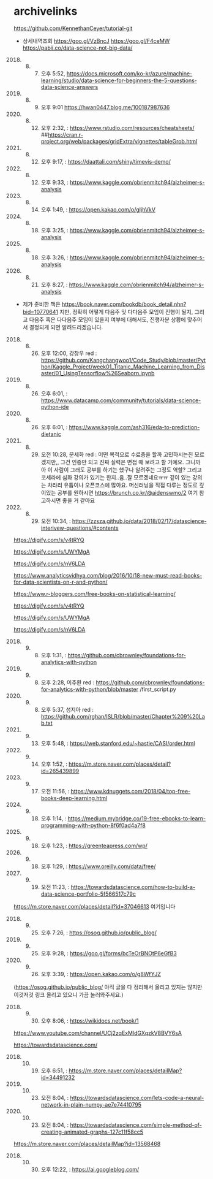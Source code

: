 # archivelinks

https://github.com/KennethanCeyer/tutorial-git

* 상세내역조회 https://goo.gl/VzBncJ
https://goo.gl/F4ceMW
https://pabii.co/data-science-not-big-data/
2018. 8. 7. 오후 5:52,
https://docs.microsoft.com/ko-kr/azure/machine-learning/studio/data-science-for-beginners-the-5-questions-data-science-answers 

2018. 8. 9. 오후 9:01
https://hwan0447.blog.me/100187987636

2018. 8. 12. 오후 2:32,  : https://www.rstudio.com/resources/cheatsheets/
##https://cran.r-project.org/web/packages/gridExtra/vignettes/tableGrob.html

2018. 8. 12. 오후 9:17,  : https://daattali.com/shiny/timevis-demo/

2018. 8. 12. 오후 9:33,  : https://www.kaggle.com/obrienmitch94/alzheimer-s-analysis

2018. 8. 14. 오후 1:49,  : https://open.kakao.com/o/gIjhVkV

2018. 8. 18. 오후 3:25,  : https://www.kaggle.com/obrienmitch94/alzheimer-s-analysis

2018. 8. 18. 오후 3:26,  : https://www.kaggle.com/obrienmitch94/alzheimer-s-analysis

2018. 8. 21. 오후 8:27,  : https://www.kaggle.com/obrienmitch94/alzheimer-s-analysis
- 제가 준비한 책은 https://book.naver.com/bookdb/book_detail.nhn?bid=10770641 지만, 정확히 어떻게 다음주 및 다다음주 모임이 진행이 될지, 그리고 다음주 혹은 다다음주 모임이 있을지 여부에 대해서도, 진행자분 상황에 맞추어서 결정되게 되면 알려드리겠습니다.
2018. 8. 26. 오후 12:00, 강창우 red : https://github.com/Kangchangwoo1/Code_Study/blob/master/Python/Kaggle_Project/week01_Titanic_Machine_Learning_from_Disaster/01_UsingTensorflow%26Seaborn.ipynb
2018. 8. 26. 오후 6:01,  : https://www.datacamp.com/community/tutorials/data-science-python-ide
2018. 8. 26. 오후 6:01,  : https://www.kaggle.com/ash316/eda-to-prediction-dietanic

2018. 8. 29. 오전 10:28, 문세화 red : 어떤 목적으로 수료증을 할까 고민하시는진 모르겠지만,, 그건 인증만 되고 진짜 실력은 면접 때 보려고 할 거예요. 그니까 아 이 사람이 그래도 공부를 하기는 했구나 알려주는 그정도 역할? 그리고 코세라에 심화 강의가 있기는 한지..음..잘 모르겠네요ㅠㅠ 깊이 있는 강의는 차라리 유튭이나 오픈코스에 많아요. 머신러닝을 직접 다루는 정도로 깊이있는 공부를 원하시면 https://brunch.co.kr/@aidenswmo/2 여기 참고하시면 좋을 거 같아요

2018. 8. 29. 오전 10:34,  : https://zzsza.github.io/data/2018/02/17/datascience-interivew-questions/#contents


https://digify.com/s/v4tRYQ

https://digify.com/s/UWYMgA

https://digify.com/s/nV6LDA

https://www.analyticsvidhya.com/blog/2016/10/18-new-must-read-books-for-data-scientists-on-r-and-python/

https://www.r-bloggers.com/free-books-on-statistical-learning/

https://digify.com/s/v4tRYQ

https://digify.com/s/UWYMgA

https://digify.com/s/nV6LDA

2018. 9. 8. 오후 1:31,  : https://github.com/cbrownley/foundations-for-analytics-with-python

2018. 9. 8. 오후 2:28, 이주환 red : https://github.com/cbrownley/foundations-for-analytics-with-python/blob/master
/first_script.py

2018. 9. 8. 오후 5:37, 성지아 red : https://github.com/rghan/ISLR/blob/master/Chapter%209%20Lab.txt

2018. 9. 13. 오후 5:48,  : https://web.stanford.edu/~hastie/CASI/order.html

2018. 9. 14. 오후 1:52,  : https://m.store.naver.com/places/detail?id=265439899

2018. 9. 17. 오전 11:56,  : https://www.kdnuggets.com/2018/04/top-free-books-deep-learning.html

2018. 9. 18. 오후 1:14,  : https://medium.mybridge.co/19-free-ebooks-to-learn-programming-with-python-8f6f0ad4a7f8

2018. 9. 18. 오후 1:23,  : https://greenteapress.com/wp/

2018. 9. 18. 오후 1:29,  : https://www.oreilly.com/data/free/

2018. 9. 19. 오전 11:23,  : https://towardsdatascience.com/how-to-build-a-data-science-portfolio-5f566517c79c

https://m.store.naver.com/places/detail?id=37046613 여기입니다

2018. 9. 25. 오후 7:26,  : https://osog.github.io/public_blog/

2018. 9. 25. 오후 9:28,  : https://goo.gl/forms/bcTeOrBNOtP6eGfB3

2018. 9. 26. 오후 3:39,  : https://open.kakao.com/o/g8WfYJZ

(https://osog.github.io/public_blog/ 아직 글을 다 정리해서 올리고 있지는 않지만 이것저것 링크 올리고 있으니 가끔 놀러와주세요.)

2018. 9. 30. 오후 8:06,  : https://wikidocs.net/book/1

https://www.youtube.com/channel/UCj2zqExMldGXqzkV8BVY6sA

https://towardsdatascience.com/

2018. 10. 19. 오후 6:51,  : https://m.store.naver.com/places/detailMap?id=34491232

2018. 10. 23. 오전 8:04,  : https://towardsdatascience.com/lets-code-a-neural-network-in-plain-numpy-ae7e74410795

2018. 10. 23. 오전 8:04,  : https://towardsdatascience.com/simple-method-of-creating-animated-graphs-127c11f58cc5

https://m.store.naver.com/places/detailMap?id=13568468

2018. 10. 30. 오후 12:22,  : https://ai.googleblog.com/

